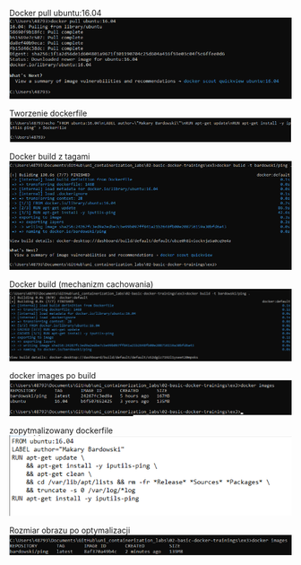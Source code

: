 Docker pull ubuntu:16.04
![Screenshot1](images/screen1.png)



Tworzenie dockerfile
![Screenshot2](images/screen2.png)



Docker build z tagami
![Screenshot3](images/screen3.png)



Docker build (mechanizm cachowania)
![Screenshot4](images/screen4.png)



docker images po build
![Screenshot5](images/screen5.png)



zopytmalizowany dockerfile
![Screenshot6](images/screen6.png)



Rozmiar obrazu po optymalizacji
![Screenshot7](images/screen7.png)
